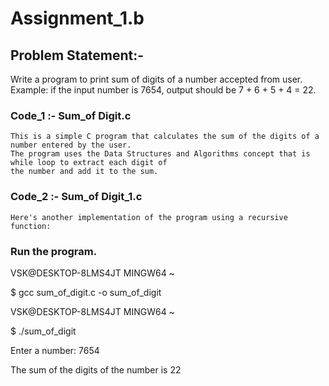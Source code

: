 
# Assignment_1.b

## Problem Statement:-

Write a program to print sum of digits of a number accepted from user. Example: if the 
input number is 7654, output should be 7 + 6 + 5 + 4 = 22.

### Code_1 :- Sum_of Digit.c
    
    This is a simple C program that calculates the sum of the digits of a number entered by the user. 
    The program uses the Data Structures and Algorithms concept that is while loop to extract each digit of 
    the number and add it to the sum.

  

### Code_2 :- Sum_of Digit_1.c

    Here's another implementation of the program using a recursive function:


### Run the program.

VSK@DESKTOP-8LMS4JT MINGW64 ~

$ gcc sum_of_digit.c -o sum_of_digit

VSK@DESKTOP-8LMS4JT MINGW64 ~

$ ./sum_of_digit

Enter a number: 7654

The sum of the digits of the number is 22
